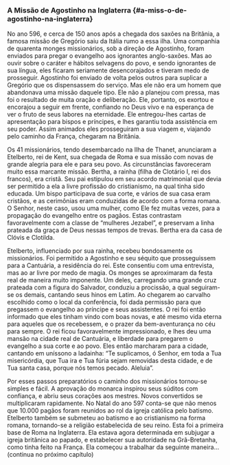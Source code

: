 ### A Missão de Agostinho na Inglaterra {#a-miss-o-de-agostinho-na-inglaterra}

No ano 596, e cerca de 150 anos após a chegada dos saxões na Britânia, a famosa missão de Gregório saiu da Itália rumo a essa ilha. Uma companhia de quarenta monges missionários, sob a direção de Agostinho, foram enviados para pregar o evangelho aos ignorantes anglo-saxões. Mas ao ouvir sobre o caráter e hábitos selvagens do povo, e sendo ignorantes de sua língua, eles ficaram seriamente desencorajados e tiveram medo de prosseguir. Agostinho foi enviado de volta pelos outros para suplicar a Gregório que os dispensassem do serviço. Mas ele não era um homem que abandonava uma missão daquele tipo. Ele não a planejou com pressa, mas foi o resultado de muita oração e deliberação. Ele, portanto, os exortou e encorajou a seguir em frente, confiando no Deus vivo e na esperança de ver o fruto de seus labores na eternidade. Ele entregou-lhes cartas de apresentação para bispos e príncipes, e lhes garantiu toda assistência em seu poder. Assim animados eles prosseguiram a sua viagem e, viajando pelo caminho da França, chegaram na Britânia.

Os 41 missionários, tendo desembarcado na Ilha de Thanet, anunciaram a Etelberto, rei de Kent, sua chegada de Roma e sua missão com novas de grande alegria para ele e para seu povo. As circunstâncias favoreceram muito essa marcante missão. Bertha, a rainha (filha de Clotário I, rei dos francos), era cristã. Seu pai estipulou em seu acordo matrimonial que devia ser permitido a ela a livre profissão do cristianismo, na qual tinha sido educada. Um bispo participava de sua corte, e vários de sua casa eram cristãos, e as cerimônias eram conduzidas de acordo com a forma romana. O Senhor, neste caso, usou uma mulher, como Ele fez muitas vezes, para a propagação do evangelho entre os pagãos. Estas contrastam favoravelmente com a classe de “mulheres Jezabel”, e preservam a linha prateada da graça de Deus nessas tempos de trevas. Bertha era da casa de Clóvis e Clotilda.

Etelberto, influenciado por sua rainha, recebeu bondosamente os missionários. Foi permitido a Agostinho e seu séquito que prosseguissem para a Cantuária, a residência do rei. Este consentiu com uma entrevista, mas ao ar livre por medo de magia. Os monges se aproximaram da festa real de maneira muito imponente. Um deles, carregando uma grande cruz prateada com a figura do Salvador, conduziu a procissão, a qual seguiram-se os demais, cantando seus hinos em Latim. Ao chegarem ao carvalho escolhido como o local da conferência, foi dada permissão para que pregassem o evangelho ao príncipe e seus assistentes. O rei foi então informado que eles tinham vindo com boas novas, e até mesmo vida eterna para aqueles que os recebessem, e o prazer da bem-aventurança no céu para sempre. O rei ficou favoravelmente impressionado, e lhes deu uma mansão na cidade real de Cantuária, e liberdade para pregarem o evangelho a sua corte e ao povo. Eles então marcharam para a cidade, cantando em uníssono a ladainha: “Te suplicamos, ó Senhor, em toda a Tua misericórdia, que Tua ira e Tua fúria sejam removidas desta cidade, e de Tua santa casa, porque nós temos pecado. Aleluia”.

Por esses passos preparatórios o caminho dos missionários tornou-se simples e fácil. A aprovação do monarca inspirou seus súditos com confiança, e abriu seus corações aos mestres. Novos convertidos se multiplicaram rapidamente. No Natal do ano 597 conta-se que não menos que 10.000 pagãos foram reunidos ao rol da igreja católica pelo batismo. Etelberto também se submeteu ao batismo e ao cristianismo na forma romana, tornando-se a religião estabelecida de seu reino. Esta foi a primeira base de Roma na Inglaterra. Ela estava agora determinada em subjugar a igreja britânica ao papado, e estabelecer sua autoridade na Grã-Bretanha, como tinha feito na França. Ela começou a trabalhar da seguinte maneira…(continua no próximo capítulo)